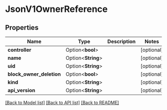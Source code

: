 # JsonV1OwnerReference

## Properties

Name | Type | Description | Notes
------------ | ------------- | ------------- | -------------
**controller** | Option<**bool**> |  | [optional]
**name** | Option<**String**> |  | [optional]
**uid** | Option<**String**> |  | [optional]
**block_owner_deletion** | Option<**bool**> |  | [optional]
**kind** | Option<**String**> |  | [optional]
**api_version** | Option<**String**> |  | [optional]

[[Back to Model list]](../README.md#documentation-for-models) [[Back to API list]](../README.md#documentation-for-api-endpoints) [[Back to README]](../README.md)


